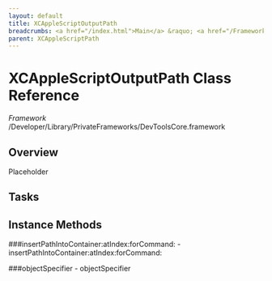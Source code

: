 ```yaml
---
layout: default
title: XCAppleScriptOutputPath
breadcrumbs: <a href="/index.html">Main</a> &raquo; <a href="/Frameworks.html">Framework</a> &raquo; <a href="/Frameworks/DevToolsCore.html">DevToolsCore</a> &raquo; XCAppleScriptOutputPath
parent: XCAppleScriptPath 
---
```

# XCAppleScriptOutputPath Class Reference

*Framework* /Developer/Library/PrivateFrameworks/DevToolsCore.framework

## Overview

Placeholder

## Tasks

## Instance Methods

<a name="-insertPathIntoContainer:atIndex:forCommand:"></a>
###insertPathIntoContainer:atIndex:forCommand:
    - insertPathIntoContainer:atIndex:forCommand:

<a name="-objectSpecifier"></a>
###objectSpecifier
    - objectSpecifier

